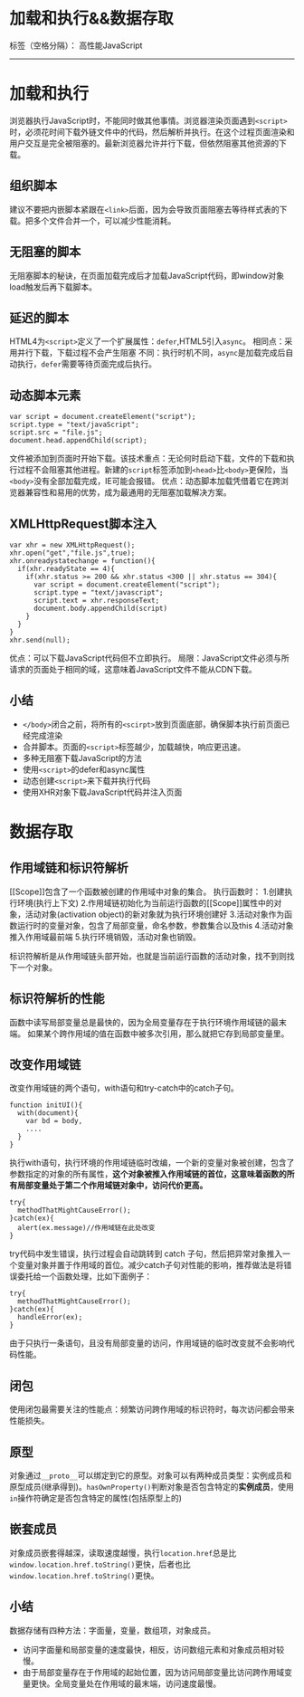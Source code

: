 ﻿# 加载和执行&&数据存取

标签（空格分隔）： 高性能JavaScript

---
# 加载和执行
浏览器执行JavaScript时，不能同时做其他事情。浏览器渲染页面遇到`<script>`时，必须花时间下载外链文件中的代码，然后解析并执行。在这个过程页面渲染和用户交互是完全被阻塞的。最新浏览器允许并行下载，但依然阻塞其他资源的下载。
## 组织脚本
建议不要把内嵌脚本紧跟在`<link>`后面，因为会导致页面阻塞去等待样式表的下载。把多个文件合并一个，可以减少性能消耗。
## 无阻塞的脚本
无阻塞脚本的秘诀，在页面加载完成后才加载JavaScript代码，即window对象load触发后再下载脚本。
## 延迟的脚本
HTML4为`<script>`定义了一个扩展属性：`defer`,HTML5引入`async`。
相同点：采用并行下载，下载过程不会产生阻塞
不同：执行时机不同，`async`是加载完成后自动执行，`defer`需要等待页面完成后执行。
## 动态脚本元素
```
var script = document.createElement("script");
script.type = "text/javaScript";
script.src = "file.js";
document.head.appendChild(script);
```
文件被添加到页面时开始下载。该技术重点：无论何时启动下载，文件的下载和执行过程不会阻塞其他进程。新建的`script`标签添加到`<head>`比`<body>`更保险，当`<body>`没有全部加载完成，IE可能会报错。
优点：动态脚本加载凭借着它在跨浏览器兼容性和易用的优势，成为最通用的无阻塞加载解决方案。
## XMLHttpRequest脚本注入
```
var xhr = new XMLHttpRequest();
xhr.open("get","file.js",true);
xhr.onreadystatechange = function(){
  if(xhr.readyState == 4){
    if(xhr.status >= 200 && xhr.status <300 || xhr.status == 304){
      var script = document.createElement("script");
      script.type = "text/javascript";
      script.text = xhr.responseText;
      document.body.appendChild(script)
    }
  }
}
xhr.send(null);
```
优点：可以下载JavaScript代码但不立即执行。
局限：JavaScript文件必须与所请求的页面处于相同的域，这意味着JavaScript文件不能从CDN下载。
## 小结
- `</body>`闭合之前，将所有的`<scirpt>`放到页面底部，确保脚本执行前页面已经完成渲染
- 合并脚本。页面的`<script>`标签越少，加载越快，响应更迅速。
- 多种无阻塞下载JavaScript的方法
 - 使用`<script>`的defer和async属性
 - 动态创建`<script>`来下载并执行代码
 - 使用XHR对象下载JavaScript代码并注入页面

# 数据存取
## 作用域链和标识符解析
[[Scope]]包含了一个函数被创建的作用域中对象的集合。
执行函数时：
1.创建执行环境(执行上下文)
2.作用域链初始化为当前运行函数的[[Scope]]属性中的对象，活动对象(activation object)的新对象就为执行环境创建好 
3.活动对象作为函数运行时的变量对象，包含了局部变量，命名参数，参数集合以及this
4.活动对象推入作用域最前端
5.执行环境销毁，活动对象也销毁。

标识符解析是从作用域链头部开始，也就是当前运行函数的活动对象，找不到则找下一个对象。
## 标识符解析的性能

函数中读写局部变量总是最快的，因为全局变量存在于执行环境作用域链的最末端。
如果某个跨作用域的值在函数中被多次引用，那么就把它存到局部变量里。
## 改变作用域链
改变作用域链的两个语句，with语句和try-catch中的catch子句。
```
function initUI(){
  with(document){
    var bd = body,
    ....
  }
}
```
执行with语句，执行环境的作用域链临时改编，一个新的变量对象被创建，包含了参数指定的对象的所有属性，**这个对象被推入作用域链的首位，这意味着函数的所有局部变量处于第二个作用域链对象中，访问代价更高。**
```
try{
  methodThatMightCauseError();
}catch(ex){
  alert(ex.message)//作用域链在此处改变
}
```
try代码中发生错误，执行过程会自动跳转到 catch 子句，然后把异常对象推入一个变量对象并置于作用域的首位。减少catch子句对性能的影响，推荐做法是将错误委托给一个函数处理，比如下面例子：
```
try{
  methodThatMightCauseError();
}catch(ex){
  handleError(ex);
}
```
由于只执行一条语句，且没有局部变量的访问，作用域链的临时改变就不会影响代码性能。
## 闭包
使用闭包最需要关注的性能点：频繁访问跨作用域的标识符时，每次访问都会带来性能损失。
## 原型
对象通过`__proto__`可以绑定到它的原型。对象可以有两种成员类型：实例成员和原型成员(继承得到)。`hasOwnProperty()`判断对象是否包含特定的**实例成员**，使用`in`操作符确定是否包含特定的属性(包括原型上的)
## 嵌套成员
对象成员嵌套得越深，读取速度越慢，执行`location.href`总是比`window.location.href.toString()`更快，后者也比`window.location.href.toString()`更快。
## 小结

数据存储有四种方法：字面量，变量，数组项，对象成员。

- 访问字面量和局部变量的速度最快，相反，访问数组元素和对象成员相对较慢。
- 由于局部变量存在于作用域的起始位置，因为访问局部变量比访问跨作用域变量更快。全局变量处在作用域的最末端，访问速度最慢。
